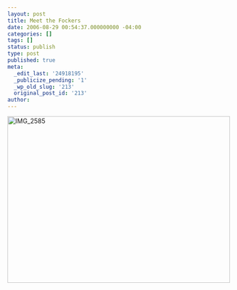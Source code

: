 ```yaml
---
layout: post
title: Meet the Fockers
date: 2006-08-29 00:54:37.000000000 -04:00
categories: []
tags: []
status: publish
type: post
published: true
meta:
  _edit_last: '24918195'
  _publicize_pending: '1'
  _wp_old_slug: '213'
  original_post_id: '213'
author: 
---
```

<a href="http://www.flickr.com/photos/matthewsim/sets/72157594254173526/with/226680353/" title="IMG_2585 by Matthew Simoneau, on Flickr"><img src="http://farm1.staticflickr.com/81/226680353_1c8753ef42.jpg" width="500" height="375" alt="IMG_2585" /></a>
